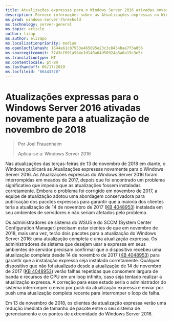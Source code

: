 ```yaml
---
title: Atualizações expressas para o Windows Server 2016 ativadas novamente para a atualização de novembro de 2018
description: Fornece informações sobre as Atualizações expressas no Windows Server 2016
ms.prod: windows-server-threshold
ms.technology: server-general
ms.topic: article
author: lizap
ms.author: elizapo
ms.localizationpriority: medium
ms.openlocfilehash: 1644a61c87953e465895e23c3c8454bae7f3a056
ms.sourcegitcommit: 3743cf691a984e1d140a04d50924a3a0a19c3e5c
ms.translationtype: HT
ms.contentlocale: pt-BR
ms.lasthandoff: 06/17/2019
ms.locfileid: "66443378"
---
```

# <a name="express-updates-for-windows-server-2016-re-enabled-for-november-2018-update"></a>Atualizações expressas para o Windows Server 2016 ativadas novamente para a atualização de novembro de 2018

> Por Joel Frauenheim
> 
> Aplica-se a: Windows Server 2016

Nas atualizações das terças-feiras de 13 de novembro de 2018 em diante, o Windows publicará as Atualizações expressas novamente para o Windows Server 2016. As Atualizações expressas do Windows Server 2016 foram interrompidas em meados de 2017, depois que foi encontrado um problema significativo que impedia que as atualizações fossem instaladas corretamente. Embora o problema foi corrigido em novembro de 2017, a equipe de atualização adotou uma abordagem conservadora para publicação dos pacotes expressos para garantir que a maioria dos clientes teria a atualização de 14 de novembro de 2017 ([KB 4048953](https://support.microsoft.com/help/4048953/windows-10-update-kb4048953)) instalada em seu ambientes de servidores e não seriam afetados pelo problema.

Os administradores de sistema do WSUS e do SCCM (System Center Configuration Manager) precisam estar cientes de que em novembro de 2018, mais uma vez, terão dois pacotes para a atualização do Windows Server 2016: uma atualização completa e uma atualização expressa. Os administradores de sistema que desejam usar a expressa em seus ambientes de servidor precisam confirmar que o dispositivo recebeu uma atualização completa desde 14 de novembro de 2017 ([KB 4048953](https://support.microsoft.com/help/4048953/windows-10-update-kb4048953)) para garantir que a instalação expressa seja instalada corretamente. Qualquer dispositivo que não foi atualizado desde a atualização de 14 de novembro de 2017 ([KB 4048953](https://support.microsoft.com/help/4048953/windows-10-update-kb4048953)) verão falhas repetidas que consomem largura de banda e recursos de CPU em um loop infinito, caso seja tentado realizar a atualização expressa.  A correção para esse estado seria o administrador do sistema interromper o envio por push da atualização expressa e enviar por push uma atualização completa recente para interromper o loop de falha.

Em 13 de novembro de 2018, os clientes de atualização expressa verão uma redução imediata de tamanho de pacote entre o seu sistema de gerenciamento e os pontos de extremidade do Windows Server 2016.  
